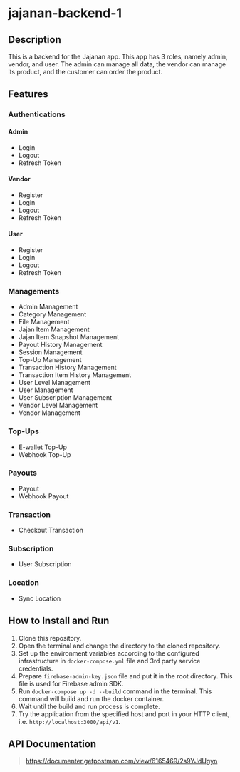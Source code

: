 # jajanan-backend-1

## Description
This is a backend for the Jajanan app. This app has 3 roles, namely admin, vendor, and user. The admin can manage all data, the vendor can manage its product, and the customer can order the product.

## Features

### Authentications

#### Admin
- Login
- Logout
- Refresh Token

#### Vendor
- Register
- Login
- Logout
- Refresh Token

#### User
- Register
- Login
- Logout
- Refresh Token

### Managements
- Admin Management
- Category Management
- File Management
- Jajan Item Management
- Jajan Item Snapshot Management
- Payout History Management
- Session Management
- Top-Up Management
- Transaction History Management
- Transaction Item History Management
- User Level Management
- User Management
- User Subscription Management
- Vendor Level Management
- Vendor Management

### Top-Ups
- E-wallet Top-Up
- Webhook Top-Up

### Payouts
- Payout
- Webhook Payout

### Transaction
- Checkout Transaction

### Subscription
- User Subscription

### Location
- Sync Location


## How to Install and Run
1. Clone this repository.
2. Open the terminal and change the directory to the cloned repository.
3. Set up the environment variables according to the configured infrastructure in `docker-compose.yml` file and 3rd party service credentials.
4. Prepare `firebase-admin-key.json` file and put it in the root directory. This file is used for Firebase admin SDK.
5. Run `docker-compose up -d --build` command in the terminal. This command will build and run the docker container.
6. Wait until the build and run process is complete.
7. Try the application from the specified host and port in your HTTP client, i.e. `http://localhost:3000/api/v1`.

## API Documentation
> https://documenter.getpostman.com/view/6165469/2s9YJdUgyn
